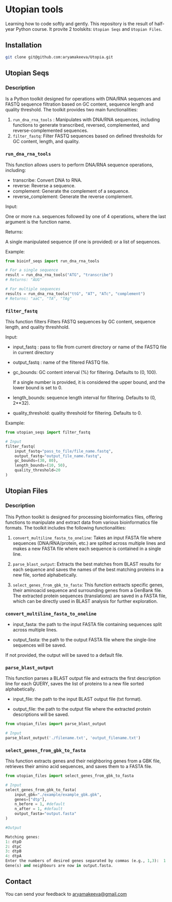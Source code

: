 # Utopian tools
Learning how to code softly and gently. This repository is the result of half-year Python course. It provite 2 toolskits: `Utopian Seqs` and `Utopian Files`.

## Installation
```bash
git clone git@github.com:aryamakeeva/Utopia.git
```
## Utopian Seqs

### Description
Is a Python toolkit designed for operations with DNA/RNA sequences and FASTQ sequence filtration based on GC content, sequence length and quality threshold. The toolkit provides two main functionalities:

1. `run_dna_rna_tools` : Manipulates with DNA/RNA sequences, including functions to generate transcribed, reversed, complemented, and reverse-complemented sequences.
2. `filter_fastq`: Filter FASTQ sequences based on defined thresholds for GC content, length, and quality.

### `run_dna_rna_tools`

This function allows users to perform DNA/RNA sequence operations, including:

- transcribe: Convert DNA to RNA.
- reverse: Reverse a sequence.
- complement: Generate the complement of a sequence.
- reverse_complement: Generate the reverse complement.

Input:

One or more n.a. sequences followed by one of 4 operations, where the last argument is the function name.

Returns:

A single manipulated sequence (if one is provided) or a list of sequences.

Example:

```python
from bioinf_seqs import run_dna_rna_tools

# For a single sequence
result = run_dna_rna_tools("ATG", "transcribe")
# Returns: "AUG"

# For multiple sequences
results = run_dna_rna_tools("ttG", "AT", "ATc", "complement")
# Returns: "aaC", "TA", "TAg" 
```


### `filter_fastq`

This function filters Filters FASTQ sequences by GC content, sequence length, and quality threshhold.

Input:

- input_fastq : pass to file from current directory or name of the FASTQ file in current directory
- output_fastq : name of the filtered FASTQ file.
- gc_bounds: GC content interval (%) for filtering. Defaults to (0, 100).

  If a single number is provided, it is considered the upper bound, and the lower bound is set to 0.

- length_bounds: sequence length interval for filtering. Defaults to (0, 2**32).


- quality_threshold: quality threshold for filtering. Defaults to 0.

Example:

```python
from utopian_seqs import filter_fastq

# Input
filter_fastq(
    input_fastq="pass_to_file/file_name.fastq",
    output_fastq="output_file_name.fastq",
    gc_bounds=(30, 80),
    length_bounds=(10, 50),
    quality_threshold=20
)
```
## Utopian Files

### Description

This Python toolkit is designed for processing bioinformatics files, offering functions to manipulate and extract data from various bioinformatics file formats. The toolkit includes the following functionalities:

1. `convert_multiline_fasta_to_oneline`: Takes an input FASTA file where sequences (DNA/RNA/protein, etc.) are splited across multiple lines and makes a new FASTA file where each sequence is contained in a single line. 
  
2. `parse_blast_output`: Extracts the best matches from BLAST results for each sequence and saves the names of the best matching proteins in a new file, sorted alphabetically. 

3. `select_genes_from_gbk_to_fasta`: This function extracts specific genes, their aminoacid sequence and surrounding genes from a GenBank file. The extracted protein sequences (translations) are saved in a FASTA file, which can be directly used in BLAST analysis for further exploration.

### `convert_multiline_fasta_to_oneline`

- input_fasta: the path to the input FASTA file containing sequences split across multiple lines.
    
- output_fasta: the path to the output FASTA file where the single-line sequences will be saved.

If not provided, the output will be saved to a default file.

### `parse_blast_output`

This function parses a BLAST output file and extracts the first description line for each QUERY, saves the list of proteins to a new file sorted alphabetically.

- input_file: the path to the input BLAST output file (txt format).
        
- output_file: the path to the output file where the extracted protein descriptions will be saved.

```python
from utopian_files import parse_blast_output

# Input
parse_blast_output('./filename.txt', 'output_filename.txt')
```

### `select_genes_from_gbk_to_fasta`

This function extracts genes and their neighboring genes from a GBK file, retrieves their amino acid sequences, and saves them to a FASTA file.

```python
from utopian_files import select_genes_from_gbk_to_fasta

# Input
select_genes_from_gbk_to_fasta(
    input_gbk="./example/example_gbk.gbk",
    genes=["dtp"],
    n_before = 1, #default
    n_after = 1, #default 
    output_fasta="output.fasta"
)

#Output

Matching genes:
1: dtpD
2: dtpC
3: dtpB
4: dtpA
Enter the numbers of desired genes separated by commas (e.g., 1,3):  1
Gene(s) and neighbours are now in output.fasta.
```

## Contact

You can send your feedback to aryamakeeva@gmail.com
